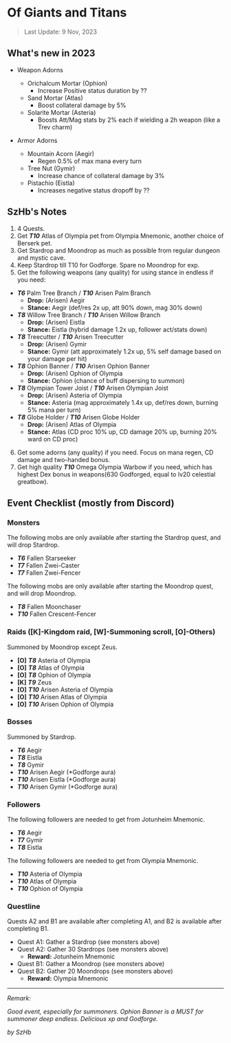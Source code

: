 # Of Giants and Titans

> Last Update: 9 Nov, 2023

## What's new in 2023

- Weapon Adorns
  - Orichalcum Mortar (Ophion)
    - Increase Positive status duration by ??
  - Sand Mortar (Atlas)
    - Boost collateral damage by 5%
  - Solarite Mortar (Asteria)
    - Boosts Att/Mag stats by 2% each if wielding a 2h weapon (like a Trev charm)

- Armor Adorns
  - Mountain Acorn (Aegir)
    - Regen 0.5% of max mana every turn
  - Tree Nut (Gymir)
    - Increase chance of collateral damage by 3%
  - Pistachio (Eistla)
    - Increases negative status dropoff by ??

## SzHb's Notes
1. 4 Quests.
2. Get ***T10*** Atlas of Olympia pet from Olympia Mnemonic, another choice of Berserk pet.
3. Get Stardrop and Moondrop as much as possible from regular dungeon and mystic cave.
4. Keep Stardrop till T10 for Godforge. Spare no Moondrop for exp.
5. Get the following weapons (any quality) for using stance in endless if you need:
- ***T6*** Palm Tree Branch / ***T10*** Arisen Palm Branch
  - **Drop:** (Arisen) Aegir
  - **Stance:** Aegir (def/res 2x up, att 90% down, mag 30% down)
- ***T8*** Willow Tree Branch / ***T10*** Arisen Willow Branch
  - **Drop:** (Arisen) Eistla
  - **Stance:** Eistla (hybrid damage 1.2x up, follower act/stats down)
- ***T8*** Treecutter / ***T10*** Arisen Treecutter
  - **Drop:** (Arisen) Gymir
  - **Stance:** Gymir (att approximately 1.2x up, 5% self damage based on your damage per hit)
- ***T8*** Ophion Banner / ***T10*** Arisen Ophion Banner 
  - **Drop:** (Arisen) Ophion of Olympia
  - **Stance:** Ophion (chance of buff dispersing to summon)
- ***T8*** Olympian Tower Joist / ***T10*** Arisen Olympian Joist 
  - **Drop:** (Arisen) Asteria of Olympia
  - **Stance:** Asteria (mag approximately 1.4x up, def/res down, burning 5% mana per turn)
- ***T8*** Globe Holder / ***T10*** Arisen Globe Holder
  - **Drop:** (Arisen) Atlas of Olympia
  - **Stance:** Atlas (CD proc 10% up, CD damage 20% up, burning 20% ward on CD proc)
6. Get some adorns (any quality) if you need. Focus on mana regen, CD damage and two-handed bonus.
7. Get high quality ***T10*** Omega Olympia Warbow if you need, which has highest Dex bonus in weapons(630 Godforged, equal to lv20 celestial greatbow).

## Event Checklist (mostly from Discord)

### Monsters

The following mobs are only available after starting the Stardrop quest, and will drop Stardrop.

- ***T6*** Fallen Starseeker
- ***T7*** Fallen Zwei-Caster
- ***T7*** Fallen Zwei-Fencer

The following mobs are only available after starting the Moondrop quest, and will drop Moondrop.

- ***T8*** Fallen Moonchaser
- ***T10*** Fallen Crescent-Fencer

### Raids ([K]-Kingdom raid, [W]-Summoning scroll, [O]-Others)

Summoned by Moondrop except Zeus.

- **[O]** ***T8*** Asteria of Olympia
- **[O]** ***T8*** Atlas of Olympia
- **[O]** ***T8*** Ophion of Olympia
- **[K]** ***T9*** Zeus
- **[O]** ***T10*** Arisen Asteria of Olympia
- **[O]** ***T10*** Arisen Atlas of Olympia
- **[O]** ***T10*** Arisen Ophion of Olympia

### Bosses

Summoned by Stardrop.

- ***T6*** Aegir
- ***T8*** Eistla
- ***T8*** Gymir
- ***T10*** Arisen Aegir (*Godforge aura)
- ***T10*** Arisen Eistla (*Godforge aura)
- ***T10*** Arisen Gymir (*Godforge aura)

### Followers

The following followers are needed to get from Jotunheim Mnemonic.

- ***T6*** Aegir
- ***T7*** Gymir
- ***T8*** Eistla

The following followers are needed to get from Olympia Mnemonic.

- ***T10*** Asteria of Olympia
- ***T10*** Atlas of Olympia
- ***T10*** Ophion of Olympia

### Questline

Quests A2 and B1 are available after completing A1, and B2 is available after completing B1.

- Quest A1: Gather a Stardrop (see monsters above)
- Quest A2: Gather 30 Stardrops (see monsters above)
  - **Reward:** Jotunheim Mnemonic
- Quest B1: Gather a Moondrop (see monsters above)
- Quest B2: Gather 20 Moondrops (see monsters above)
  - **Reward:** Olympia Mnemonic

---

*Remark:*

*Good event, especially for summoners. Ophion Banner is a MUST for summoner deep endless. Delicious xp and Godforge.*

*by SzHb*